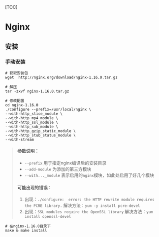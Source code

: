 [TOC]

# Nginx

## 安装

### 手动安装

```shell
# 获取安装包
wget  http://nginx.org/download/nginx-1.16.0.tar.gz

# 解压
tar -zxvf nginx-1.16.0.tar.gz

# 修改配置
cd nginx-1.16.0
./configure --prefix=/usr/local/nginx \
--with-http_slice_module \
--with-http_mp4_module \
--with-http_ssl_module \
--with-http_sub_module \
--with-http_gzip_static_module \
--with-http_stub_status_module \
--with-stream
```

> #### 参数说明：
>
> - `--prefix` 用于指定nginx编译后的安装目录
> - `--add-module` 为添加的第三方模块
> - `--with..._module` 表示启用的`nginx`模块，如此处启用了好几个模块
>
> #### 可能出现的错误：
>
> 1. 出现：`./configure:  error: the HTTP rewrite module requires the PCRE library.`
>    解决方法：`yum -y install pcre-devel`
> 2. 出现：`SSL modules require the OpenSSL library`
>    解决方法：`yum install openssl-devel` 



```shell
# 在nginx-1.16.0目录下
make & make install
```

